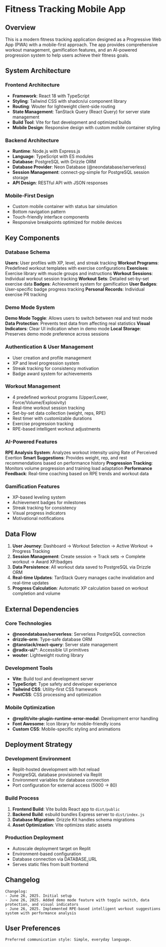 # Fitness Tracking Mobile App

## Overview

This is a modern fitness tracking application designed as a Progressive Web App (PWA) with a mobile-first approach. The app provides comprehensive workout management, gamification features, and an AI-powered progression system to help users achieve their fitness goals.

## System Architecture

### Frontend Architecture
- **Framework**: React 18 with TypeScript
- **Styling**: Tailwind CSS with shadcn/ui component library
- **Routing**: Wouter for lightweight client-side routing
- **State Management**: TanStack Query (React Query) for server state management
- **Build Tool**: Vite for fast development and optimized builds
- **Mobile Design**: Responsive design with custom mobile container styling

### Backend Architecture
- **Runtime**: Node.js with Express.js
- **Language**: TypeScript with ES modules
- **Database**: PostgreSQL with Drizzle ORM
- **Database Provider**: Neon Database (@neondatabase/serverless)
- **Session Management**: connect-pg-simple for PostgreSQL session storage
- **API Design**: RESTful API with JSON responses

### Mobile-First Design
- Custom mobile container with status bar simulation
- Bottom navigation pattern
- Touch-friendly interface components
- Responsive breakpoints optimized for mobile devices

## Key Components

### Database Schema
**Users**: User profiles with XP, level, and streak tracking
**Workout Programs**: Predefined workout templates with exercise configurations
**Exercises**: Exercise library with muscle groups and instructions
**Workout Sessions**: Individual workout session tracking
**Workout Sets**: Detailed set-by-set exercise data
**Badges**: Achievement system for gamification
**User Badges**: User-specific badge progress tracking
**Personal Records**: Individual exercise PR tracking

### Demo Mode System
**Demo Mode Toggle**: Allows users to switch between real and test mode
**Data Protection**: Prevents test data from affecting real statistics
**Visual Indicators**: Clear UI indication when in demo mode
**Local Storage**: Preserves demo mode preference across sessions

### Authentication & User Management
- User creation and profile management
- XP and level progression system
- Streak tracking for consistency motivation
- Badge award system for achievements

### Workout Management
- 4 predefined workout programs (Upper/Lower, Force/Volume/Explosivity)
- Real-time workout session tracking
- Set-by-set data collection (weight, reps, RPE)
- Rest timer with customizable durations
- Exercise progression tracking
- RPE-based intelligent workout adjustments

### AI-Powered Features
**RPE Analysis System**: Analyzes workout intensity using Rate of Perceived Exertion
**Smart Suggestions**: Provides weight, rep, and rest recommendations based on performance history
**Progression Tracking**: Monitors volume progression and training load adaptation
**Performance Feedback**: Real-time coaching based on RPE trends and workout data

### Gamification Features
- XP-based leveling system
- Achievement badges for milestones
- Streak tracking for consistency
- Visual progress indicators
- Motivational notifications

## Data Flow

1. **User Journey**: Dashboard → Workout Selection → Active Workout → Progress Tracking
2. **Session Management**: Create session → Track sets → Complete workout → Award XP/badges
3. **Data Persistence**: All workout data saved to PostgreSQL via Drizzle ORM
4. **Real-time Updates**: TanStack Query manages cache invalidation and real-time updates
5. **Progress Calculation**: Automatic XP calculation based on workout completion and volume

## External Dependencies

### Core Technologies
- **@neondatabase/serverless**: Serverless PostgreSQL connection
- **drizzle-orm**: Type-safe database ORM
- **@tanstack/react-query**: Server state management
- **@radix-ui/***: Accessible UI primitives
- **wouter**: Lightweight routing library

### Development Tools
- **Vite**: Build tool and development server
- **TypeScript**: Type safety and developer experience
- **Tailwind CSS**: Utility-first CSS framework
- **PostCSS**: CSS processing and optimization

### Mobile Optimization
- **@replit/vite-plugin-runtime-error-modal**: Development error handling
- **Font Awesome**: Icon library for mobile-friendly icons
- **Custom CSS**: Mobile-specific styling and animations

## Deployment Strategy

### Development Environment
- Replit-hosted development with hot reload
- PostgreSQL database provisioned via Replit
- Environment variables for database connection
- Port configuration for external access (5000 → 80)

### Build Process
1. **Frontend Build**: Vite builds React app to `dist/public`
2. **Backend Build**: esbuild bundles Express server to `dist/index.js`
3. **Database Migration**: Drizzle Kit handles schema migrations
4. **Asset Optimization**: Vite optimizes static assets

### Production Deployment
- Autoscale deployment target on Replit
- Environment-based configuration
- Database connection via DATABASE_URL
- Serves static files from built frontend

## Changelog

```
Changelog:
- June 26, 2025. Initial setup
- June 26, 2025. Added demo mode feature with toggle switch, data protection, and visual indicators
- June 26, 2025. Implemented RPE-based intelligent workout suggestions system with performance analysis
```

## User Preferences

```
Preferred communication style: Simple, everyday language.
```